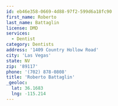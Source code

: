 ```yaml
---
id: eb46e358-0669-4d88-97f2-599d6a18fc90
first_name: Roberto
last_name: Battaglin
license: DMD
services:
  - Dentist
category: Dentists
address: '1409 Country Hollow Road'
city: 'Las Vegas'
state: NV
zip: '89117'
phone: '(702) 878-0808'
title: 'Roberto Battaglin'
_geoloc:
  lat: 36.1683
  lng: -115.214
---
```

